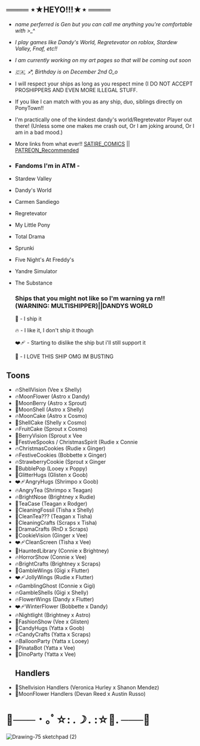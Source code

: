 
## ════ ⋆★HEYO!!!★⋆ ════
- *name perferred is Gen but you can call me anything you're comfortable with >_^*
- *I play games like Dandy's World, Regretevator on roblox, Stardew Valley, Fnaf, etc!!*
- *I am currently working on my art pages so that will be coming out soon* 
- *🇨🇦, ♐, Birthday is on December 2nd O_o*
-  I will respect your ships as long as you respect mine (I DO NOT ACCEPT PROSHIPPERS AND EVEN MORE ILLEGAL STUFF.
-  If you like I can match with you as any ship, duo, siblings directly on PonyTown!!
-  I'm practically one of the kindest dandy's world/Regretevator Player out there! (Unless some one makes me crash out, Or I am joking around, Or I am in a bad mood.)
-  More links from what ever!!
   [SATIRE_COMICS](https://readmycomic.straw.page) || [PATREON_Recommended](https://www.patreon.com/c/r3d_barron/about)
-  ### Fandoms I'm in ATM -
-  Stardew Valley
-  Dandy's World
-  Carmen Sandiego
-  Regretevator
-  My Little Pony
-  Total Drama
-  Sprunki
-  Five Night's At Freddy's
-  Yandre Simulator
-  The Substance

   ### Ships that you might not like so I'm warning ya rn!! (WARNING: MULTISHIPPER)||DANDYS WORLD
   🎀 - I ship it
   
   🔥 - I like it, I don't ship it though
   
   ❤‍🩹 - Starting to dislike the ship but i'll still support it
   
   🍪 - I LOVE THIS SHIP OMG IM BUSTING
  ## Toons
- 🔥ShellVision (Vee x Shelly)
- 🔥MoonFlower (Astro x Dandy)
- 🍪MoonBerry (Astro x Sprout)
- 🍪MoonShell (Astro x Shelly)
- 🔥MoonCake (Astro x Cosmo)
- 🍪ShellCake (Shelly x Cosmo)
- 🔥FruitCake (Sprout x Cosmo)
- 🎀BerryVision (Sprout x Vee
- 🎀FestiveSpooks / ChristmasSpirit (Rudie x Connie
- 🔥ChristmasCookies (Rudie x Ginger)
- 🔥FestiveCookies (Bobbette x Ginger)
- 🔥StrawberryCookie (Sprout x Ginger
- 🎀BubblePop (Looey x Poppy)
- 🎀GlitterHugs (Glisten x Goob)
- ❤‍🩹AngryHugs (Shrimpo x Goob)
- 🔥AngryTea (Shrimpo x Teagan)
- 🔥BrightNose (Brightney x Rudie)
- 🎀TeaCase (Teagan x Rodger)
- 🍪CleaningFossil (Tisha x Shelly)
- 🎀CleanTea??? (Teagan x Tisha)
- 🎀CleaningCrafts (Scraps x Tisha)
- 🎀DramaCrafts (RnD x Scraps)
- 🍪CookieVision (Ginger x Vee)
- ❤‍🩹CleanScreen (Tisha x Vee)
- 🎀HauntedLibrary (Connie x Brightney)
- 🔥HorrorShow (Connie x Vee)
- 🔥BrightCrafts (Brightney x Scraps)
- 🍪GambleWings (Gigi x Flutter)
- ❤‍🩹JollyWings (Rudie x Flutter)
- 🔥GamblingGhost (Connie x Gigi)
- 🔥GambleShells (Gigi x Shelly)
- 🔥FlowerWings (Dandy x Flutter)
- ❤‍🩹WinterFlower (Bobbette x Dandy)
- 🔥Nightlight (Brightney x Astro)
- 🎀FashionShow (Vee x Glisten)
- 🍪CandyHugs (Yatta x Goob)
- 🔥CandyCrafts (Yatta x Scraps)
- 🔥BalloonParty (Yatta x Looey)
- 🍪PinataBot (Yatta x Vee)
- 🍪DinoParty (Yatta x Vee)
   ## Handlers
- 🎀Shellvision Handlers (Veronica Hurley x Shanon Mendez)
- 🎀MoonFlower Handlers (Devan Reed x Austin Russo)
  
# 🎀─── ･ ｡ﾟ☆: *.☽ .* :☆ﾟ. ───🎀
![Drawing-75 sketchpad (2)](https://github.com/user-attachments/assets/02c96d4a-2af0-4650-8b42-2ec3723241f7)
